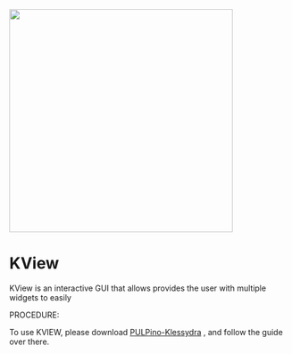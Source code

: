 <img src="/pics/Klessydra_Logo.png" width="400">

# KView

KView is an interactive GUI that allows provides the user with multiple widgets to easily 

PROCEDURE:

To use KVIEW, please download [PULPino-Klessydra](https://github.com/klessydra/pulpino-klessydra) , and follow the guide over there. 
